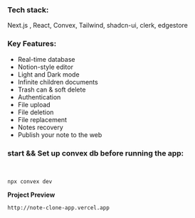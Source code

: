 <h3>Tech stack:</h3>
 Next.js , React, Convex, Tailwind, shadcn-ui, clerk, edgestore

 
<h3>Key Features:</h3>
<ul>
 <li> Real-time database  </li>
 <li> Notion-style editor  </li>
 <li> Light and Dark mode  </li>
 <li> Infinite children documents  </li>
 <li> Trash can & soft delete  </li>
 <li>  Authentication  </li>
  <li> File upload  </li>
  <li> File deletion  </li>
  <li> File replacement  </li>
  <li> Notes recovery  </li>
 <li> Publish your note to the web  </li>
</ul>


<h3>start && Set up convex db before running the app:</h3>
<br>

```
npx convex dev
```
**Project Preview**
<br>
```
http://note-clone-app.vercel.app
```
